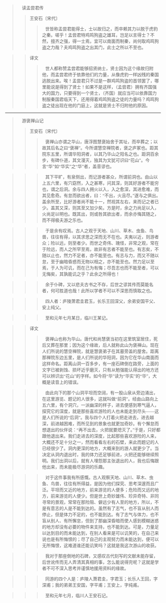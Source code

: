 <font face="幼圆">

> 📖 读孟尝君传
> > 王安石〔宋代〕
> > > &nbsp;&nbsp; 世皆称孟尝君能得士，士以故归之，而卒赖其力以脱于虎豹之秦。嗟乎！孟尝君特鸡鸣狗盗之雄耳，岂足以言得士？不然，擅齐之强，得一士焉，宜可以南面而制秦，尚何取鸡鸣狗盗之力哉？夫鸡鸣狗盗之出其门，此士之所以不至也。

> > 译文
> > > &nbsp;&nbsp; 世人都称赞孟尝君能够招贤纳士，贤士因为这个缘故归附他，而孟尝君终于依靠他们的力量，从像虎豹一样凶残的秦国逃脱出来。唉！孟尝君只不过是一群鸡鸣狗盗的首领罢了，哪里能说是得到了贤士！如果不是这样，（孟尝君）拥有齐国强大的国力，只要得到一个贤士，（齐国）就应当可以依靠国力制服秦国君临天下，还用得着鸡鸣狗盗之徒的力量吗？鸡鸣狗盗之徒出现在他的门庭上，这就是贤士不归附他的原因。

---

> 📖 游褒禅山记
> > 王安石〔宋代〕
> > > &nbsp;&nbsp; 褒禅山亦谓之华山，唐浮图慧褒始舍于其址，而卒葬之；以故其后名之曰“褒禅”。今所谓慧空禅院者，褒之庐冢也。距其院东五里，所谓华阳洞者，以其乃华山之阳名之也。距洞百余步，有碑仆道，其文漫灭，独其为文犹可识曰“花山”。今言“华”如“华实”之“华”者，盖音谬也。

> > > &nbsp;&nbsp; 其下平旷，有泉侧出，而记游者甚众，所谓前洞也。由山以上五六里，有穴窈然，入之甚寒，问其深，则其好游者不能穷也，谓之后洞。余与四人拥火以入，入之愈深，其进愈难，而其见愈奇。有怠而欲出者，曰：“不出，火且尽。”遂与之俱出。盖余所至，比好游者尚不能十一，然视其左右，来而记之者已少。盖其又深，则其至又加少矣。方是时，余之力尚足以入，火尚足以明也。既其出，则或咎其欲出者，而余亦悔其随之，而不得极夫游之乐也。

> > > &nbsp;&nbsp; 于是余有叹焉。古人之观于天地、山川、草木、虫鱼、鸟兽，往往有得，以其求思之深而无不在也。夫夷以近，则游者众；险以远，则至者少。而世之奇伟、瑰怪，非常之观，常在于险远，而人之所罕至焉，故非有志者不能至也。有志矣，不随以止也，然力不足者，亦不能至也。有志与力，而又不随以怠，至于幽暗昏惑而无物以相之，亦不能至也。然力足以至焉，于人为可讥，而在己为有悔；尽吾志也而不能至者，可以无悔矣，其孰能讥之乎？此余之所得也！

> > > &nbsp;&nbsp; 余于仆碑，又以悲夫古书之不存，后世之谬其传而莫能名者，何可胜道也哉！此所以学者不可以不深思而慎取之也。

> > > &nbsp;&nbsp; 四人者：庐陵萧君圭君玉，长乐王回深父，余弟安国平父、安上纯父。

> > > &nbsp;&nbsp; 至和元年七月某日，临川王某记。

> > 译文
> > > &nbsp;&nbsp; 褒禅山也称为华山。唐代和尚慧褒当初在这里筑室居住，死后又葬在那里；因为这个缘故，后人就称此山为褒禅山。现在人们所说的慧空禅院，就是慧褒弟子在其墓旁盖的屋舍。距离那禅院东边五里，是人们所说的华阳洞，因为它在华山南面而这样命名。距离山洞一百多步，有一座石碑倒在路旁，上面的文字已被剥蚀、损坏近乎磨灭，只有从勉强能认得出的地方还可以辨识出“花山”的字样。如今将“华”读为“华实”的“华”，大概是读音上的错误。

> > > &nbsp;&nbsp; 由此向下的那个山洞平坦而空阔，有一股山泉从旁边涌出，在这里游览、题记的人很多，这就叫做“前洞”。经由山路向上五六里，有个洞穴，一派幽深的样子，进去便感到寒气逼人，探究它的深度，就是那些喜欢游险的人也未能走到尽头——这是人们所说的“后洞”。我与四个人打着火把走进去，进去越深，前进越困难，而所见到的景象也就更加奇妙。有个懈怠而想退出的伙伴说：“再不出去，火把就要熄灭了。”于是，只好都跟他退出来。我们走进去的深度，比起那些喜欢游险的人来，大概还不足十分之一，然而看看左右的石壁，来此而题记的人已经很少了。洞内更深的地方，大概来到的游人就更少了。当决定从洞内退出时，我的体力还足够前进，火把还能够继续照明。我们出洞以后，就有人埋怨那主张退出的人，我也后悔跟他出来，而未能极尽游洞的乐趣。

> > > &nbsp;&nbsp; 对于这件事我有所感慨。古人观察天地、山川、草木、虫鱼、鸟兽，往往有所得益，是因为他们探究、思考深邃而且广泛。平坦而又近的地方，前来游览的人便多；危险而又远的地方，前来游览的人便少。但是世上奇妙雄伟、珍异奇特、非同寻常的景观，常常在那险阻、僻远少有人至的地方，所以，不是有意志的人是不能到达的。虽然有了志气，也不盲从别人而停止，但是体力不足的，也不能到达。有了志气与体力，也不盲从别人、有所懈怠，但到了那幽深昏暗而使人感到模糊迷惑的地方却没有必要的物件来支持，也不能到达。可是，力量足以达到目的而未能达到，在别人看来是可以讥笑的，在自己来说也是有所悔恨的；尽了自己的主观努力而未能达到，便可以无所悔恨，这难道谁还能讥笑吗？这就是我这次游山的收获。

> > > &nbsp;&nbsp; 我对于那座倒地的石碑，又感叹古代刻写的文献未能存留，后世讹传而无人弄清其真相的事，怎么能说得完呢？这就是学者不可不深入思考并谨慎地援用资料的缘故。

> > > &nbsp;&nbsp; 同游的四个人是：庐陵人萧君圭，字君玉；长乐人王回，字深甫；我的弟弟王安国，字平甫；王安上，字纯甫。

> > > &nbsp;&nbsp; 至和元年七月，临川人王安石记。 

</font>
